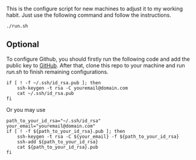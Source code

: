 This is the configure script for new machines to adjust it to my working habit. Just use the following command and follow the instructions.
```
./run.sh
```

## Optional
To configure Github, you should firstly run the following code and add the public key to [GitHub](https://github.com/settings/ssh/new). After that, clone this repo to your machine and run *run.sh* to finish remaining configurations.

```
if [ ! -f ~/.ssh/id_rsa.pub ]; then
    ssh-keygen -t rsa -C youremail@domain.com
    cat ~/.ssh/id_rsa.pub
fi
```
Or you may use 
```
path_to_your_id_rsa="~/.ssh/id_rsa"
your_email="youremail@domain.com"
if [ ! -f ${path_to_your_id_rsa}.pub ]; then
    ssh-keygen -t rsa -C ${your_email} -f ${path_to_your_id_rsa}
    ssh-add ${path_to_your_id_rsa}
    cat ${path_to_your_id_rsa}.pub
fi
```
